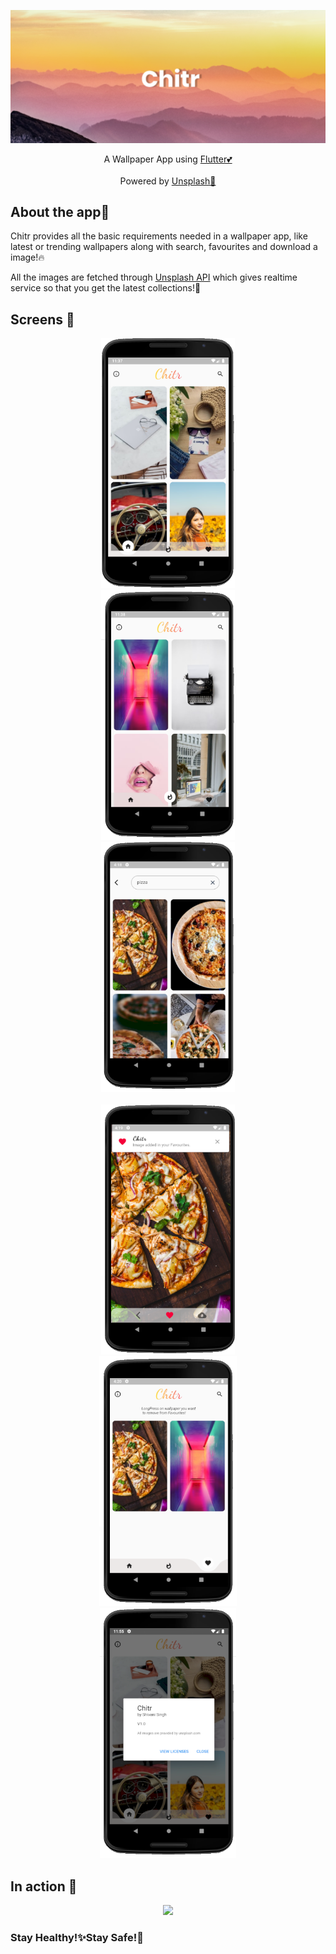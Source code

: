 <p align="center">
  <a href="https://github.com/Singh-Shivani/Chitr">
    <img src="App Images/banner.png" alt="Logo" style="width:400">
  </a>
</p>

<p align ="center"> 
A Wallpaper App using <a href="https://flutter.dev/">Flutter💕</a>
<br>
<br>
Powered by <a href="https://unsplash.com/">Unsplash💪</a>
</p>

## About the app🥳

Chitr provides all the basic requirements needed in a wallpaper app, like latest or trending wallpapers along with search, favourites and download a image!🔥

All the images are fetched through [Unsplash API](https://unsplash.com/developers) which gives realtime service so that you get the latest collections!🤩

## Screens 📱

<p align="center">
<img src="App Images/homePage.png" height="400"/> <img src="App Images/trendingPage.png" height="400" hspace="100"/> <img src="App Images/searchPage.png" height="400" /> <br><br>
<img src="App Images/imageAddedToFav.png" height="400" /><img src="App Images/FavImagesPage.png" height="400" hspace="110"/> <img src="App Images/viewLicense.png" height="400" />
</p>

## In action 👀

<p align="center">
  <img src="wallp.gif" height="550"/>
 </p>
 

<h3>Stay Healthy!✨Stay Safe!🖖</h3>


